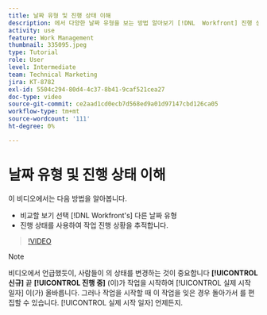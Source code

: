 ```yaml
---
title: 날짜 유형 및 진행 상태 이해
description: 에서 다양한 날짜 유형을 보는 방법 알아보기 [!DNL  Workfront] 진행 상태를 사용하여 작업 진행 상황을 추적할 수 있습니다.
activity: use
feature: Work Management
thumbnail: 335095.jpeg
type: Tutorial
role: User
level: Intermediate
team: Technical Marketing
jira: KT-8782
exl-id: 5504c294-80d4-4c37-8b41-9caf521cea27
doc-type: video
source-git-commit: ce2aad1cd0ecb7d568ed9a01d97147cbd126ca05
workflow-type: tm+mt
source-wordcount: '111'
ht-degree: 0%

---
```


# 날짜 유형 및 진행 상태 이해

이 비디오에서는 다음 방법을 알아봅니다.

* 비교할 보기 선택 [!DNL Workfront's] 다른 날짜 유형
* 진행 상태를 사용하여 작업 진행 상황을 추적합니다.

>[!VIDEO](https://video.tv.adobe.com/v/335095/?quality=12&learn=on)

>[!NOTE]
>
>비디오에서 언급했듯이, 사람들이 의 상태를 변경하는 것이 중요합니다 **[!UICONTROL 신규]** 끝 **[!UICONTROL 진행 중]** (이)가 작업을 시작하여 [!UICONTROL 실제 시작 일자] 이(가) 올바릅니다. 그러나 작업을 시작할 때 이 작업을 잊은 경우 돌아가서 를 편집할 수 있습니다. [!UICONTROL 실제 시작 일자] 언제든지.


<!---
Task progress status overview
Definitions for the project, task, and issue dates within Workfront
Project timelines
--->
